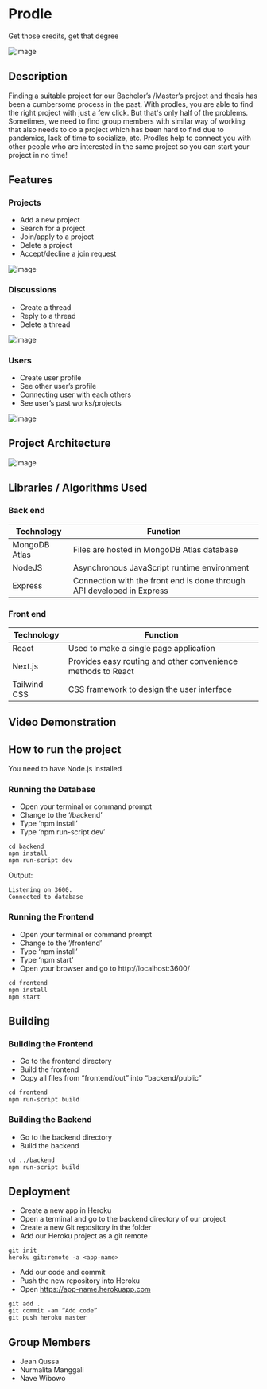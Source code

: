 # Prodle
Get those credits, get that degree

![image](screenshots/Prodle_Logo_Casandra_Sparks.png)

## Description

Finding a suitable project for our Bachelor’s /Master’s project and thesis has been a cumbersome process in the past.
With prodles, you are able to find the right project with just a few click. But that's only half of the problems.
Sometimes, we need to find  group members with similar way of working that also needs to do a project which has been hard to find due to pandemics, lack of time to socialize, etc.
Prodles help to connect you with other people who are interested in the same project so you can start your project in no time!

## Features

### Projects
- Add a new project
- Search for a project
- Join/apply to a project
- Delete a project
- Accept/decline a join request

![image](screenshots/Projects.png)

### Discussions
- Create a thread
- Reply to a thread
- Delete a thread

![image](screenshots/Discussions.png)

### Users
- Create user profile
- See other user’s profile
- Connecting user with each others
- See user’s past works/projects

![image](screenshots/Users.png)


## Project Architecture


![image](screenshots/Project_arc.png)

## Libraries / Algorithms Used

### Back end
                
| Technology | Function |
| ------ | ------ |
| MongoDB Atlas | Files are hosted in MongoDB Atlas database |
| NodeJS | Asynchronous JavaScript runtime environment |
| Express |  Connection with the front end is done through API developed in Express|

### Front end

| Technology | Function |
| ------ | ------ |
| React | Used to make a single page application |
| Next.js | Provides easy routing and other convenience methods to React |
| Tailwind CSS | CSS framework to design the user interface |

## Video Demonstration




## How to run the project

You need to have Node.js installed

### Running the Database

- Open your terminal or command prompt
- Change to the ‘/backend’
- Type ‘npm install’
- Type ‘npm run-script dev’

```
cd backend
npm install
npm run-script dev
```

Output:		
```
Listening on 3600.
Connected to database
```

### Running the Frontend
- Open your terminal or command prompt
- Change to the ‘/frontend’
- Type ‘npm install’
- Type ‘npm start’
- Open your browser and go to http://localhost:3600/

```
cd frontend
npm install
npm start
```

## Building

### Building the Frontend

- Go to the frontend directory
- Build the frontend
- Copy all files from “frontend/out” into “backend/public”

```
cd frontend
npm run-script build
```

### Building the Backend

- Go to the backend directory
- Build the backend


```
cd ../backend
npm run-script build
```

## Deployment

- Create a new app in Heroku
- Open a terminal and go to the backend directory of our project
- Create a new Git repository in the folder 
- Add our Heroku project as a git remote

```
git init
heroku git:remote -a <app-name>

```

- Add our code and commit
- Push the new repository into Heroku
- Open  https://app-name.herokuapp.com

```
git add . 
git commit -am “Add code”
git push heroku master

```


## Group Members
- Jean Qussa
- Nurmalita Manggali
- Nave Wibowo
